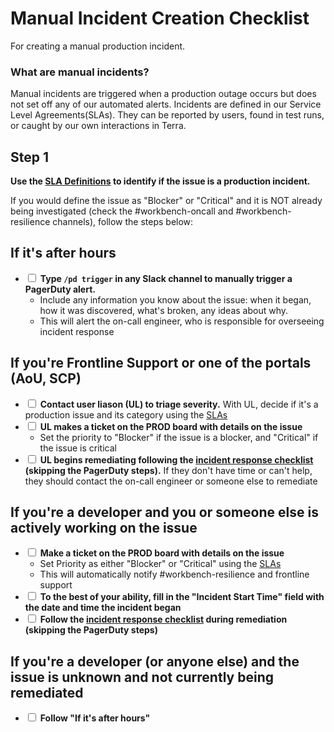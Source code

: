# Manual Incident Creation Checklist

For creating a manual production incident.

### What are manual incidents?

Manual incidents are triggered when a production outage occurs but does not set off any of our automated alerts.  Incidents are defined in our Service Level Agreements(SLAs).  They can be reported by users, found in test runs, or caught by our own interactions in Terra. 


## Step 1
**Use the [SLA Definitions](https://docs.google.com/spreadsheets/d/1Qcfve-nHlS0Udq31nZlfwBDjguhsJ8sxm0Q7RqfZM8o/edit#gid=1440345288) to identify if the issue is a production incident.**

If you would define the issue as "Blocker" or "Critical" and it is NOT already being investigated (check the #workbench-oncall and #workbench-resilience channels), follow the steps below:

## If it's after hours
- <input type='checkbox'> **Type `/pd trigger` in any Slack channel to manually trigger a PagerDuty alert.**  
    - Include any information you know about the issue: when it began, how it was discovered, what's broken, any ideas about why.
    - This will alert the on-call engineer, who is responsible for overseeing incident response

## If you're Frontline Support or one of the portals (AoU, SCP)
- <input type='checkbox'> **Contact user liason (UL) to triage severity.**  With UL, decide if it's a production issue and its category using the [SLAs](https://docs.google.com/spreadsheets/d/1Qcfve-nHlS0Udq31nZlfwBDjguhsJ8sxm0Q7RqfZM8o/edit#gid=1440345288) 
- <input type='checkbox'> **UL makes a ticket on the PROD board with details on the issue**
	- Set the priority to "Blocker" if the issue is a blocker, and "Critical" if the issue is critical
- <input type='checkbox'> **UL begins remediating following the [incident response checklist](https://broadinstitute.github.io/checklists.github.io/incident_response_checklist.html) (skipping the PagerDuty steps).** If they don't have time or can't help, they should contact the on-call engineer or someone else to remediate


## If you're a developer and you or someone else is actively working on the issue
- <input type='checkbox'> **Make a ticket on the PROD board with details on the issue**
	- Set Priority as either "Blocker" or "Critical" using the [SLAs](https://docs.google.com/spreadsheets/d/1Qcfve-nHlS0Udq31nZlfwBDjguhsJ8sxm0Q7RqfZM8o/edit#gid=1440345288)
	- This will automatically notify #workbench-resilience and frontline support
- <input type='checkbox'> **To the best of your ability, fill in the "Incident Start Time" field with the date and time the incident began**
- <input type='checkbox'> **Follow the [incident response checklist](https://broadinstitute.github.io/checklists.github.io/incident_response_checklist.html) during remediation (skipping the PagerDuty steps)**

## If you're a developer (or anyone else) and the issue is unknown and not currently being remediated
- <input type='checkbox'> **Follow "If it's after hours"**

